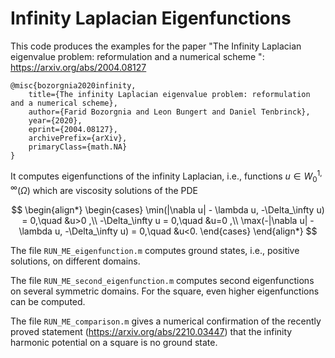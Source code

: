 # Infinity Laplacian Eigenfunctions

This code produces the examples for the paper "The Infinity Laplacian eigenvalue problem: reformulation and a numerical scheme
": https://arxiv.org/abs/2004.08127

```
@misc{bozorgnia2020infinity,
    title={The infinity Laplacian eigenvalue problem: reformulation and a numerical scheme},
    author={Farid Bozorgnia and Leon Bungert and Daniel Tenbrinck},
    year={2020},
    eprint={2004.08127},
    archivePrefix={arXiv},
    primaryClass={math.NA}
}
```

It computes eigenfunctions of the infinity Laplacian, i.e., functions $u\in W^{1,\infty}_0(\Omega)$ which are viscosity solutions of the PDE

$$
\begin{align*}
\begin{cases}
\min(|\nabla u| - \lambda u, -\Delta_\infty u) = 0,\quad &u>0 ,\\
-\Delta_\infty u = 0,\quad &u=0 ,\\
\max(-|\nabla u| - \lambda u, -\Delta_\infty u) = 0,\quad &u<0.
\end{cases}
\end{align*}
$$

The file ```RUN_ME_eigenfunction.m``` computes ground states, i.e., positive solutions, on different domains. 

The file ```RUN_ME_second_eigenfunction.m``` computes second eigenfunctions on several symmetric domains. For the square, even higher eigenfunctions can be computed.

The file ```RUN_ME_comparison.m``` gives a numerical confirmation of the recently proved statement (https://arxiv.org/abs/2210.03447) that the infinity harmonic potential on a square is no ground state.
